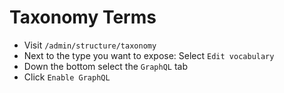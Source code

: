 # Taxonomy Terms

- Visit `/admin/structure/taxonomy`
- Next to the type you want to expose: Select `Edit vocabulary`
- Down the bottom select the `GraphQL` tab
- Click `Enable GraphQL`
